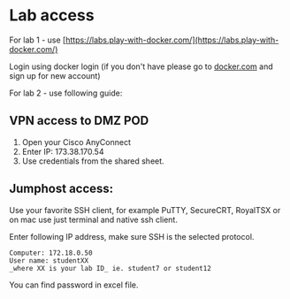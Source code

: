 # Lab access

For lab 1 - use [https://labs.play-with-docker.com/](https://labs.play-with-docker.com/)

Login using docker login (if you don't have please go to [docker.com](https://docker.com) and sign up for new account)

For lab 2 - use following guide:

## VPN access to DMZ POD

1. Open your Cisco AnyConnect 
2. Enter IP: 173.38.170.54
3. Use credentials from the shared sheet.

## Jumphost access:

Use your favorite SSH client, for example PuTTY, SecureCRT, RoyalTSX or on mac use just terminal and native ssh client.

Enter following IP address, make sure SSH is the selected protocol.

    Computer: 172.18.0.50
    User name: studentXX
    _where XX is your lab ID_ ie. student7 or student12

You can find password in excel file.